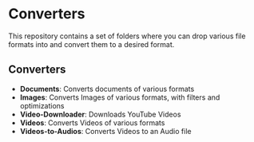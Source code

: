# Converters

This repository contains a set of folders where you can drop various file formats
into and convert them to a desired format.

## Converters

* **Documents**: Converts documents of various formats
* **Images**: Converts Images of various formats, with filters and optimizations
* **Video-Downloader**: Downloads YouTube Videos
* **Videos**: Converts Videos of various formats
* **Videos-to-Audios**: Converts Videos to an Audio file
